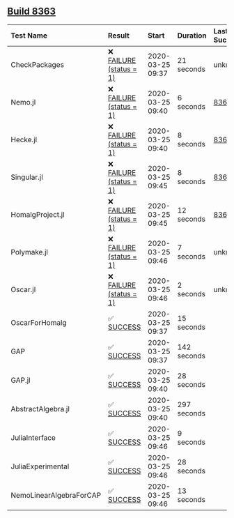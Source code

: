 ## [Build 8363](https://oscarci.mathematik.uni-kl.de/job/oscar/8363/)

| Test Name    | Result | Start | Duration | Last Success |
|:-------------|:-------|:------|:---------|:-------------|
| CheckPackages | ❌ [FAILURE (status = 1)](https://oscarci.mathematik.uni-kl.de/job/oscar/8363/artifact/logs/build-8363/CheckPackages.log) | 2020-03-25 09:37 | 21 seconds | unknown |
| Nemo.jl | ❌ [FAILURE (status = 1)](https://oscarci.mathematik.uni-kl.de/job/oscar/8363/artifact/logs/build-8363/Nemo.jl.log) | 2020-03-25 09:40 | 6 seconds | [8362](https://oscarci.mathematik.uni-kl.de/job/oscar/8362/) |
| Hecke.jl | ❌ [FAILURE (status = 1)](https://oscarci.mathematik.uni-kl.de/job/oscar/8363/artifact/logs/build-8363/Hecke.jl.log) | 2020-03-25 09:40 | 8 seconds | [8362](https://oscarci.mathematik.uni-kl.de/job/oscar/8362/) |
| Singular.jl | ❌ [FAILURE (status = 1)](https://oscarci.mathematik.uni-kl.de/job/oscar/8363/artifact/logs/build-8363/Singular.jl.log) | 2020-03-25 09:45 | 8 seconds | [8362](https://oscarci.mathematik.uni-kl.de/job/oscar/8362/) |
| HomalgProject.jl | ❌ [FAILURE (status = 1)](https://oscarci.mathematik.uni-kl.de/job/oscar/8363/artifact/logs/build-8363/HomalgProject.jl.log) | 2020-03-25 09:45 | 12 seconds | [8362](https://oscarci.mathematik.uni-kl.de/job/oscar/8362/) |
| Polymake.jl | ❌ [FAILURE (status = 1)](https://oscarci.mathematik.uni-kl.de/job/oscar/8363/artifact/logs/build-8363/Polymake.jl.log) | 2020-03-25 09:46 | 7 seconds | unknown |
| Oscar.jl | ❌ [FAILURE (status = 1)](https://oscarci.mathematik.uni-kl.de/job/oscar/8363/artifact/logs/build-8363/Oscar.jl.log) | 2020-03-25 09:46 | 2 seconds | unknown |
| OscarForHomalg | ✅ [SUCCESS](https://oscarci.mathematik.uni-kl.de/job/oscar/8363/artifact/logs/build-8363/OscarForHomalg.log) | 2020-03-25 09:37 | 15 seconds |  |
| GAP | ✅ [SUCCESS](https://oscarci.mathematik.uni-kl.de/job/oscar/8363/artifact/logs/build-8363/GAP.log) | 2020-03-25 09:37 | 142 seconds |  |
| GAP.jl | ✅ [SUCCESS](https://oscarci.mathematik.uni-kl.de/job/oscar/8363/artifact/logs/build-8363/GAP.jl.log) | 2020-03-25 09:40 | 28 seconds |  |
| AbstractAlgebra.jl | ✅ [SUCCESS](https://oscarci.mathematik.uni-kl.de/job/oscar/8363/artifact/logs/build-8363/AbstractAlgebra.jl.log) | 2020-03-25 09:40 | 297 seconds |  |
| JuliaInterface | ✅ [SUCCESS](https://oscarci.mathematik.uni-kl.de/job/oscar/8363/artifact/logs/build-8363/JuliaInterface.log) | 2020-03-25 09:46 | 9 seconds |  |
| JuliaExperimental | ✅ [SUCCESS](https://oscarci.mathematik.uni-kl.de/job/oscar/8363/artifact/logs/build-8363/JuliaExperimental.log) | 2020-03-25 09:46 | 28 seconds |  |
| NemoLinearAlgebraForCAP | ✅ [SUCCESS](https://oscarci.mathematik.uni-kl.de/job/oscar/8363/artifact/logs/build-8363/NemoLinearAlgebraForCAP.log) | 2020-03-25 09:46 | 13 seconds |  |
